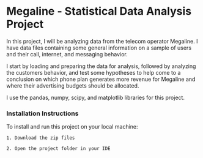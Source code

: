 # Megaline - Statistical Data Analysis Project

    
In this project, I will be analyzing data from the telecom operator Megaline. I have data files containing some general information on a sample of users and their call, internet, and messaging behavior.

I start by loading and preparing the data for analysis, followed by analyzing the customers behavior, and test some hypotheses to help come to a conclusion on which phone plan generates more revenue for Megaline and where their advertising budgets should be allocated. 

I use the pandas, numpy, scipy, and matplotlib libraries for this project.

### Installation Instructions

To install and run this project on your local machine:

    1. Download the zip files

    2. Open the project folder in your IDE

